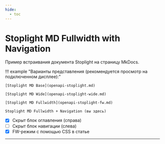```yaml
---
hide:
  - toc
---
```


<style>
@media only screen and (min-width: 76.25em) {
  .md-main__inner {
    max-width: none;
  }
  .md-sidebar--primary {
    left: 0;
  }
  .md-sidebar--secondary {
    right: 0;
    margin-left: 0;
    -webkit-transform: none;
    transform: none;   
  }
}
</style>

# Stoplight MD Fullwidth with Navigation

Пример встраивания документа Stoplight на страницу MkDocs.

!!! example "Варианты представления (рекомендуется просмотр на подключенном дисплее):"

    [Stoplight MD Base](openapi-stoplight.md)
    
    [Stoplight MD Wide](openapi-stoplight-wide.md)
    
    [Stoplight MD Fullwidth](openapi-stoplight-fw.md)
    
    Stoplight MD Fullwidth + Navigation (вы здесь)

- [x] Скрыт блок оглавления (справа)
- [ ] Скрыт блок навигации (слева)
- [x] FW-режим с помощью CSS в статье

---

<script src="https://unpkg.com/@stoplight/elements/web-components.min.js">
  </script>
<link rel="stylesheet" href="https://unpkg.com/@stoplight/elements/styles.min.css">
<elements-api
      apiDescriptionUrl="https://raw.githubusercontent.com/andwr/mkdocs-material-fork/main/docs/openapi/pay-api.yaml"
      router="hash"
    />
